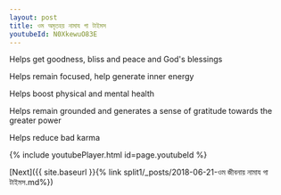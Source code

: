 ```yaml
---
layout: post
title: ওম অমৃতহয় নামায গা টাইমস
youtubeId: N0XkewuO83E
---
```

 
 
Helps get goodness, bliss and peace and God's blessings
 
Helps remain focused, help generate inner energy 
 
Helps boost physical and mental health 
 
Helps remain grounded and generates a sense of gratitude towards the greater power 
 
Helps reduce bad karma
 
 
 
 


{% include youtubePlayer.html id=page.youtubeId %}
 
[Next]({{ site.baseurl }}{% link  split1/_posts/2018-06-21-ওম জীবনায় নামায গা টাইমস.md%})
 
